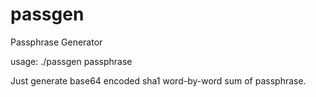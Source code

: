 # passgen
Passphrase Generator

usage: ./passgen passphrase

Just generate base64 encoded sha1 word-by-word sum of passphrase.
